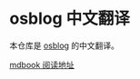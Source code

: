 # osblog 中文翻译

本仓库是 [osblog](http://osblog.stephenmarz.com/) 的中文翻译。

[mdbook 阅读地址](https://gallium70.github.io/osblog-translation/)

